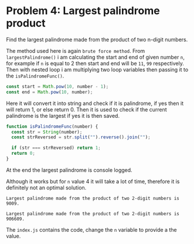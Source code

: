 # Problem 4: Largest palindrome product

Find the largest palindrome made from the product of two n-digit numbers.

The method used here is again `brute force method`. From `largestPalindrome()` i am calculating the start and end of given number `n`, for example if `n` is equal to 2 then start and end will be `11`, `99` respectively. Then with nested loop i am multiplying two loop variables then passing it to the `isPalindromeFunc()`.

```js
const start = Math.pow(10, number - 1);
const end = Math.pow(10, number);
```

Here it will convert it into string and check if it is palindrome, if yes then it will return 1, or else return 0. Then it is used to check if the current palindrome is the largest if yes it is then saved.

```js
function isPalindromeFunc(number) {
  const str = String(number);
  const strReversed = str.split("").reverse().join("");

  if (str === strReversed) return 1;
  return 0;
}
```

At the end the largest palindrome is console logged.

Although it works but for `n` value 4 it will take a lot of time, therefore it is definitely not an optimal solution.

`Largest palindrome made from the product of two 2-digit numbers is 9009.`

`Largest palindrome made from the product of two 2-digit numbers is 906609.`

The `index.js` contains the code, change the `n` variable to provide a the value.
